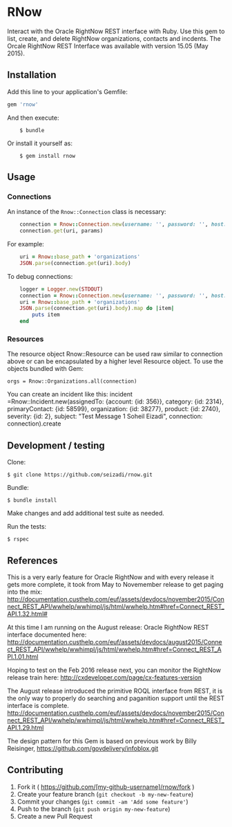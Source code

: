 # RNow

Interact with the Oracle RightNow REST interface with Ruby.  Use this gem to list, create, and delete RightNow organizations, contacts and incdents. The Orcale RightNow REST Interface was available with version 15.05 (May 2015).

## Installation

Add this line to your application's Gemfile:

```ruby
gem 'rnow'
```

And then execute:

```
    $ bundle
```

Or install it yourself as:

```
    $ gem install rnow
```

## Usage

### Connections
An instance of the `Rnow::Connection` class is necessary:
```ruby
    connection = Rnow::Connection.new(username: '', password: '', host: '')
    connection.get(uri, params)
```
For example:
```ruby
	uri = Rnow::base_path + 'organizations'
    JSON.parse(connection.get(uri).body)
```

To debug connections:
```ruby
	logger = Logger.new(STDOUT)
	connection = Rnow::Connection.new(username: '', password: '', host: '', logger: logger)
	uri = Rnow::base_path + 'organizations'
	JSON.parse(connection.get(uri).body).map do |item|
		puts item
	end
```

### Resources
The resource object Rnow::Resource can be used raw similar to connection above or can be encapsulated by a higher level Resource object. To use the objects bundled with Gem:

    orgs = Rnow::Organizations.all(connection)

You can create an incident like this:
 	incident =Rnow::Incident.new(assignedTo: {account: {id: 356}}, category: {id: 2314}, primaryContact: {id: 58599}, organization: {id: 38277}, product: {id: 2740}, severity: {id: 2}, subject: "Test Message 1 Soheil Eizadi", connection: connection).create

## Development / testing

Clone:
```
$ git clone https://github.com/seizadi/rnow.git
```

Bundle: 
```
$ bundle install
```

Make changes and add additional test suite as needed.

Run the tests: 
```
$ rspec
```

## References

This is a very early feature for Oracle RightNow and with every release it gets more complete, it took from May to
Novemember release to get paging into the mix:
http://documentation.custhelp.com/euf/assets/devdocs/november2015/Connect_REST_API/wwhelp/wwhimpl/js/html/wwhelp.htm#href=Connect_REST_API.1.32.html#

At this time I am running on the August release:
Oracle RightNow REST interface documented here:
http://documentation.custhelp.com/euf/assets/devdocs/august2015/Connect_REST_API/wwhelp/wwhimpl/js/html/wwhelp.htm#href=Connect_REST_API.1.01.html

Hoping to test on the Feb 2016 release next, you can monitor the RightNow release train here:
http://cxdeveloper.com/page/cx-features-version

The August release introduced the primitive ROQL interface from REST, it is the only way to properly do searching and paganition support until the REST interface is complete. 
http://documentation.custhelp.com/euf/assets/devdocs/november2015/Connect_REST_API/wwhelp/wwhimpl/js/html/wwhelp.htm#href=Connect_REST_API.1.29.html

The design pattern for this Gem is based on previous work by Billy Reisinger, https://github.com/govdelivery/infoblox.git

## Contributing

1. Fork it ( https://github.com/[my-github-username]/rnow/fork )
2. Create your feature branch (`git checkout -b my-new-feature`)
3. Commit your changes (`git commit -am 'Add some feature'`)
4. Push to the branch (`git push origin my-new-feature`)
5. Create a new Pull Request
